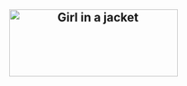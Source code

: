 <h2 align="center"> <img src="https://user-images.githubusercontent.com/73432681/163777715-fc4ea886-fbcc-4b73-80aa-0fcd6b700443.gif" alt="Girl in a jacket" width="300" height="120">
